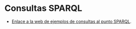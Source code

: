 # Consultas SPARQL

* [Enlace a la web de ejemplos de consultas al punto SPARQL](http://zaragoza-sedeelectronica.github.io/sparql/queries/).

